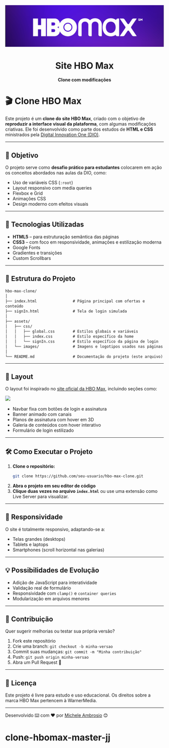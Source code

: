 <img src="assets/images/readme-images/cover.png">

<h1 align="center">Site HBO Max</h1>
<h4 align="center">Clone com modificações</h4>

# 🎬 Clone HBO Max

Este projeto é um **clone do site HBO Max**, criado com o objetivo de **reproduzir a interface visual da plataforma**, com algumas modificações criativas. Ele foi desenvolvido como parte dos estudos de **HTML e CSS** ministrados pela [Digital Innovation One (DIO)](https://www.dio.me).

---

## 🧠 Objetivo

O projeto serve como **desafio prático para estudantes** colocarem em ação os conceitos abordados nas aulas da DIO, como:

- Uso de variáveis CSS (`:root`)
- Layout responsivo com media queries
- Flexbox e Grid
- Animações CSS
- Design moderno com efeitos visuais

---

## 🚀 Tecnologias Utilizadas

- **HTML5** – para estruturação semântica das páginas
- **CSS3** – com foco em responsividade, animações e estilização moderna
- Google Fonts
- Gradientes e transições
- Custom Scrollbars

---

## 📂 Estrutura do Projeto

```
hbo-max-clone/
│
├── index.html                # Página principal com ofertas e conteúdo
├── signIn.html               # Tela de login simulada
│
├── assets/
│   ├── css/
│   │   ├── global.css        # Estilos globais e variáveis
│   │   ├── index.css         # Estilo específico da home
│   │   └── signIn.css        # Estilo específico da página de login
│   └── images/               # Imagens e logotipos usados nas páginas
│
└── README.md                 # Documentação do projeto (este arquivo)
```

---

## 📸 Layout

O layout foi inspirado no [site oficial da HBO Max](https://www.hbomax.com), incluindo seções como:

 <img src="assets/images/readme-images/cover-2.png">

- Navbar fixa com botões de login e assinatura
- Banner animado com canais
- Planos de assinatura com hover em 3D
- Galeria de conteúdos com hover interativo
- Formulário de login estilizado

---

## 🛠️ Como Executar o Projeto

1. **Clone o repositório:**
   ```bash
   git clone https://github.com/seu-usuario/hbo-max-clone.git
   ```
2. **Abra o projeto em seu editor de código**
3. **Clique duas vezes no arquivo `index.html`** ou use uma extensão como Live Server para visualizar.

---

## 📱 Responsividade

O site é totalmente responsivo, adaptando-se a:

- Telas grandes (desktops)
- Tablets e laptops
- Smartphones (scroll horizontal nas galerias)

---

## 💡 Possibilidades de Evolução

- Adição de JavaScript para interatividade
- Validação real de formulário
- Responsividade com `clamp()` e `container queries`
- Modularização em arquivos menores

---

## 🤝 Contribuição

Quer sugerir melhorias ou testar sua própria versão?

1. Fork este repositório
2. Crie uma branch: `git checkout -b minha-versao`
3. Commit suas mudanças: `git commit -m "Minha contribuição"`
4. Push: `git push origin minha-versao`
5. Abra um Pull Request 🚀

---

## 📄 Licença

Este projeto é livre para estudo e uso educacional. Os direitos sobre a marca HBO Max pertencem à WarnerMedia.

---
Desenvolvido ⌨️ com ❤️ por [Michele Ambrosio](https://github.com/micheleambrosio) 😊
# clone-hbomax-master-jj
